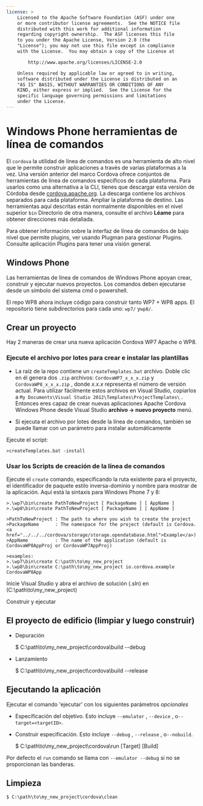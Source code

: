 ```yaml
---
license: >
    Licensed to the Apache Software Foundation (ASF) under one
    or more contributor license agreements.  See the NOTICE file
    distributed with this work for additional information
    regarding copyright ownership.  The ASF licenses this file
    to you under the Apache License, Version 2.0 (the
    "License"); you may not use this file except in compliance
    with the License.  You may obtain a copy of the License at

        http://www.apache.org/licenses/LICENSE-2.0

    Unless required by applicable law or agreed to in writing,
    software distributed under the License is distributed on an
    "AS IS" BASIS, WITHOUT WARRANTIES OR CONDITIONS OF ANY
    KIND, either express or implied.  See the License for the
    specific language governing permissions and limitations
    under the License.
---
```


# Windows Phone herramientas de línea de comandos

El `cordova` la utilidad de línea de comandos es una herramienta de alto nivel que le permite construir aplicaciones a través de varias plataformas a la vez. Una versión anterior del marco Cordova ofrece conjuntos de herramientas de línea de comandos específicos de cada plataforma. Para usarlos como una alternativa a la CLI, tienes que descargar esta versión de Córdoba desde [cordova.apache.org][1]. La descarga contiene los archivos separados para cada plataforma. Ampliar la plataforma de destino. Las herramientas aquí descritas están normalmente disponibles en el nivel superior `bin` Directorio de otra manera, consulte el archivo **Léame** para obtener direcciones más detallada.

 [1]: http://cordova.apache.org

Para obtener información sobre la interfaz de línea de comandos de bajo nivel que permite plugins, ver usando Plugman para gestionar Plugins. Consulte aplicación Plugins para tener una visión general.

## Windows Phone

Las herramientas de línea de comandos de Windows Phone apoyan crear, construir y ejecutar nuevos proyectos. Los comandos deben ejecutarse desde un símbolo del sistema cmd o powershell.

El repo WP8 ahora incluye código para construir tanto WP7 + WP8 apps. El repositorio tiene subdirectorios para cada uno: `wp7/` y`wp8/`.

## Crear un proyecto

Hay 2 maneras de crear una nueva aplicación Cordova WP7 Apache o WP8.

### Ejecute el archivo por lotes para crear e instalar las plantillas

*   La raíz de la repo contiene un `createTemplates.bat` archivo. Doble clic en él genera dos `.zip` archivos: `CordovaWP7_x_x_x.zip` y `CordovaWP8_x_x_x.zip` , donde *x.x.x* representa el número de versión actual. Para utilizar fácilmente estos archivos en Visual Studio, copiarlos a `My Documents\Visual Studio
2012\Templates\ProjectTemplates\` . Entonces eres capaz de crear nuevas aplicaciones Apache Cordova Windows Phone desde Visual Studio **archivo → nuevo proyecto** menú.

*   Si ejecuta el archivo por lotes desde la línea de comandos, también se puede llamar con un parámetro para instalar automáticamente

Ejecute el script:

    >createTemplates.bat -install
    

### Usar los Scripts de creación de la línea de comandos

Ejecute el `create` comando, especificando la ruta existente para el proyecto, el identificador de paquete estilo inversa-dominio y nombre para mostrar de la aplicación. Aquí está la sintaxis para Windows Phone 7 y 8:

    >.\wp7\bin\create PathToNewProject [ PackageName ] [ AppName ]
    >.\wp8\bin\create PathToNewProject [ PackageName ] [ AppName ]
    
    >PathToNewProject : The path to where you wish to create the project
    >PackageName      : The namespace for the project (default is Cordova.<a href="../../../cordova/storage/storage.opendatabase.html">Example</a>)
    >AppName          : The name of the application (default is CordovaWP8AppProj or CordovaWP7AppProj)
    
    >examples:
    >.\wp7\bin\create C:\path\to\my_new_project
    >.\wp8\bin\create C:\path\to\my_new_project io.cordova.example CordovaWP8App
    

Inicie Visual Studio y abra el archivo de solución (.sln) en (C:\path\to\my\_new\_project)

Construir y ejecutar

## El proyecto de edificio (limpiar y luego construir)

*   Depuración
    
    $ C:\path\to\my\_new\_project\cordova\build --debug

*   Lanzamiento
    
    $ C:\path\to\my\_new\_project\cordova\build --release

## Ejecutando la aplicación

Ejecutar el comando 'ejecutar' con los siguientes parámetros *opcionales*

*   Especificación del objetivo. Esto incluye `--emulator` , `--device` , o`--target=<targetID>`.

*   Construir especificación. Esto incluye `--debug` , `--release` , o`--nobuild`.
    
    $ C:\path\to\my\_new\_project\cordova\run \[Target\] \[Build\]

Por defecto el `run` comando se llama con `--emulator --debug` si no se proporcionan las banderas.

## Limpieza

    $ C:\path\to\my_new_project\cordova\clean